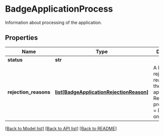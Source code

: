 # BadgeApplicationProcess

Information about processing of the application.
## Properties
Name | Type | Description | Notes
------------ | ------------- | ------------- | -------------
**status** | **str** |  | 
**rejection_reasons** | [**list[BadgeApplicationRejectionReason]**](BadgeApplicationRejectionReason.md) | A list of rejection reasons for the badge application. Returned for process.status &#x3D; DECLINED only. | 

[[Back to Model list]](../README.md#documentation-for-models) [[Back to API list]](../README.md#documentation-for-api-endpoints) [[Back to README]](../README.md)


